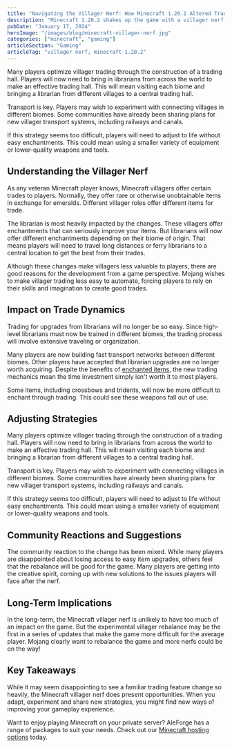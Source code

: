 ```yaml
---
title: "Navigating the Villager Nerf: How Minecraft 1.20.2 Altered Trade Dynamics"
description: "Minecraft 1.20.2 shakes up the game with a villager nerf, hitting librarians hard. Explore new ways to enhance your gameplay experience!"
pubDate: "January 17, 2024"
heroImage: "/images/blog/minecraft-villager-nerf.jpg"
categories: ["minecraft", "gaming"]
articleSection: "Gaming"
articleTag: "villager nerf, minecraft 1.20.2"
---
```


Many players optimize villager trading through the construction of a trading hall. Players will now need to bring in librarians from across the world to make an effective trading hall. This will mean visiting each biome and bringing a librarian from different villages to a central trading hall.

Transport is key. Players may wish to experiment with connecting villages in different biomes. Some communities have already been sharing plans for new villager transport systems, including railways and canals.

If this strategy seems too difficult, players will need to adjust to life without easy enchantments. This could mean using a smaller variety of equipment or lower-quality weapons and tools.

## Understanding the Villager Nerf

As any veteran Minecraft player knows, Minecraft villagers offer certain trades to players. Normally, they offer rare or otherwise unobtainable items in exchange for emeralds. Different villager roles offer different items for trade.

The librarian is most heavily impacted by the changes. These villagers offer enchantments that can seriously improve your items. But librarians will now offer different enchantments depending on their biome of origin. That means players will need to travel long distances or ferry librarians to a central location to get the best from their trades.

Although these changes make villagers less valuable to players, there are good reasons for the development from a game perspective. Mojang wishes to make villager trading less easy to automate, forcing players to rely on their skills and imagination to create good trades.

## Impact on Trade Dynamics

Trading for upgrades from librarians will no longer be so easy. Since high-level librarians must now be trained in different biomes, the trading process will involve extensive traveling or organization.

Many players are now building fast transport networks between different biomes. Other players have accepted that librarian upgrades are no longer worth acquiring. Despite the benefits of [enchanted items](https://aleforge.net/blog/minecraft-enchanting), the new trading mechanics mean the time investment simply isn't worth it to most players.

Some items, including crossbows and tridents, will now be more difficult to enchant through trading. This could see these weapons fall out of use.

## Adjusting Strategies

Many players optimize villager trading through the construction of a trading hall. Players will now need to bring in librarians from across the world to make an effective trading hall. This will mean visiting each biome and bringing a librarian from different villages to a central trading hall.

Transport is key. Players may wish to experiment with connecting villages in different biomes. Some communities have already been sharing plans for new villager transport systems, including railways and canals.

If this strategy seems too difficult, players will need to adjust to life without easy enchantments. This could mean using a smaller variety of equipment or lower-quality weapons and tools.

## Community Reactions and Suggestions

The community reaction to the change has been mixed. While many players are disappointed about losing access to easy item upgrades, others feel that the rebalance will be good for the game. Many players are getting into the creative spirit, coming up with new solutions to the issues players will face after the nerf.

## Long-Term Implications

In the long-term, the Minecraft villager nerf is unlikely to have too much of an impact on the game. But the experimental villager rebalance may be the first in a series of updates that make the game more difficult for the average player. Mojang clearly want to rebalance the game and more nerfs could be on the way!

## Key Takeaways

While it may seem disappointing to see a familiar trading feature change so heavily, the Minecraft villager nerf does present opportunities. When you adapt, experiment and share new strategies, you might find new ways of improving your gameplay experience.

Want to enjoy playing Minecraft on your private server? AleForge has a range of packages to suit your needs. Check out our [Minecraft hosting options](https://aleforge.net/games/minecraft) today.
